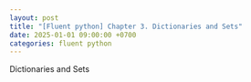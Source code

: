 ```yaml
---
layout: post
title: "[Fluent python] Chapter 3. Dictionaries and Sets"
date: 2025-01-01 09:00:00 +0700
categories: fluent python
---
```


Dictionaries and Sets